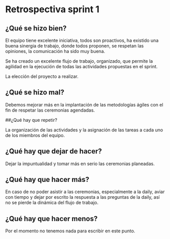 # Retrospectiva sprint 1

## ¿Qué se hizo bien?

El equipo tiene excelente iniciativa, todos son proactivos, ha existido una buena sinergia de trabajo, donde todos proponen, se respetan las opiniones, la comunicación ha sido muy buena.

Se ha creado un excelente flujo de trabajo, organizado, que permite la agilidad en la ejecución de todas las actividades propuestas en el sprint.

La elección del proyecto a realizar.

## ¿Qué se hizo mal?

Debemos mejorar más en la implantación de las metodologías ágiles con el fin de respetar las ceremonias agendadas.

##¿Qué hay que repetir?

La organización de las actividades y la asignación de las tareas a cada uno de los miembros del equipo.

## ¿Qué hay que dejar de hacer?

Dejar la impuntualidad y tomar más en serio las ceremonias planeadas.

## ¿Qué hay que hacer más?

En caso de no poder asistir a las ceremonias, especialmente a la daily, aviar con tiempo y dejar por escrito la respuesta a las preguntas de la daily, así no se pierde la dinámica del flujo de trabajo.

## ¿Qué hay que hacer menos?

Por el momento no tenemos nada para escribir en este punto.	
